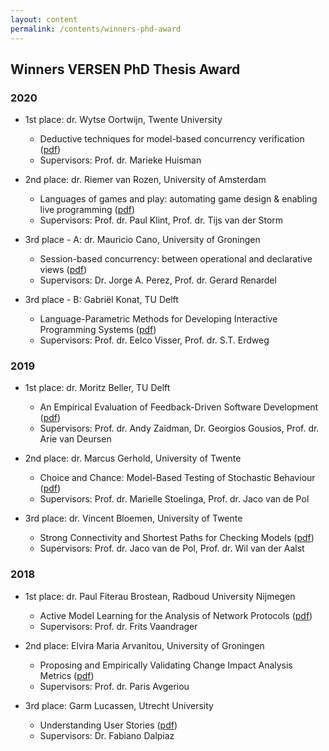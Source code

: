 ```yaml
---
layout: content
permalink: /contents/winners-phd-award
---
```


## Winners VERSEN PhD Thesis Award

### 2020

* 1st place: dr. Wytse Oortwijn, Twente University
	* Deductive techniques for model-based concurrency verification ([pdf](https://drive.google.com/file/d/1zXNxWR29d9lwRRRPptNfouPFYoU7h1QY/view))
	* Supervisors: Prof. dr. Marieke Huisman

* 2nd place: dr. Riemer van Rozen, University of Amsterdam
	* Languages of games and play: automating game design & enabling live programming ([pdf](https://drive.google.com/file/d/1bYXrtyiiOd2s-zpdgW4EypSGWJYochxT/view))
	* Supervisors: Prof. dr. Paul Klint, Prof. dr. Tijs van der Storm

* 3rd place - A: dr. Mauricio Cano, University of Groningen
	* Session-based concurrency: between operational and declarative views ([pdf](https://drive.google.com/file/d/1ZWpgvT1rRkOrFlC7F6hbt32eeyQr6vD_/view))
	* Supervisors: Dr. Jorge A. Perez, Prof. dr. Gerard Renardel

* 3rd place - B: Gabriël Konat, TU Delft
	* Language-Parametric Methods for Developing Interactive Programming Systems ([pdf](https://drive.google.com/file/d/1F1nD308_y37hj2KQcmB22DmfVDZO3Jyr/view))
	* Supervisors: Prof. dr. Eelco Visser, Prof. dr. S.T. Erdweg

### 2019

* 1st place: dr. Moritz Beller, TU Delft
	* An Empirical Evaluation of Feedback-Driven Software Development ([pdf](https://drive.google.com/open?id=1vODepoRwPJbq7lc6fy8IZiYZxJZEqOY2))
	* Supervisors: Prof. dr. Andy Zaidman, Dr. Georgios Gousios, Prof. dr. Arie van Deursen

* 2nd place: dr. Marcus Gerhold, University of Twente
	* Choice and Chance: Model-Based Testing of Stochastic Behaviour ([pdf](https://drive.google.com/open?id=1I5jK39h2GjXg8q2FEDjuh_X1YjdcuQPu))
	* Supervisors: Prof. dr. Marielle Stoelinga, Prof. dr. Jaco van de Pol

* 3rd place: dr. Vincent Bloemen, University of Twente
	* Strong Connectivity and Shortest Paths for Checking Models ([pdf](https://drive.google.com/open?id=1FIVFT22YK-Sd9vRgGUZUKllBmgPCErWM))
	* Supervisors: Prof. dr. Jaco van de Pol, Prof. dr. Wil van der Aalst

### 2018

* 1st place: dr. Paul Fiterau Brostean, Radboud University Nijmegen
	* Active Model Learning for the Analysis of Network Protocols ([pdf](https://drive.google.com/open?id=158diEO8OsZpALLOIPeiRV1WmFtaezZP4))
	* Supervisors: Prof. dr. Frits Vaandrager

* 2nd place: Elvira Maria Arvanitou, University of Groningen
	* Proposing and Empirically Validating Change Impact Analysis Metrics ([pdf](https://drive.google.com/open?id=1ZTVpRI1M645WUuH_FUVC6RpzAk4TGNMd))
	* Supervisors: Prof. dr. Paris Avgeriou

* 3rd place: Garm Lucassen, Utrecht University
	* Understanding User Stories ([pdf](https://drive.google.com/open?id=1hMF2X93Wfr_oOitjy711jlx6-UVS9Ccn))
	* Supervisors: Dr. Fabiano Dalpiaz


